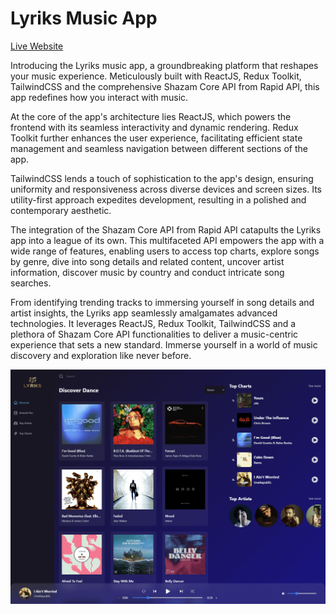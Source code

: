 Lyriks Music App  
================  

[Live Website](https://utkarsh-lyriks.netlify.app/)  

Introducing the Lyriks music app, a groundbreaking platform that reshapes your music experience. Meticulously built with ReactJS, Redux Toolkit, TailwindCSS and the comprehensive Shazam Core API from Rapid API, this app redefines how you interact with music.  

At the core of the app's architecture lies ReactJS, which powers the frontend with its seamless interactivity and dynamic rendering. Redux Toolkit further enhances the user experience, facilitating efficient state management and seamless navigation between different sections of the app.  

TailwindCSS lends a touch of sophistication to the app's design, ensuring uniformity and responsiveness across diverse devices and screen sizes. Its utility-first approach expedites development, resulting in a polished and contemporary aesthetic.  

The integration of the Shazam Core API from Rapid API catapults the Lyriks app into a league of its own. This multifaceted API empowers the app with a wide range of features, enabling users to access top charts, explore songs by genre, dive into song details and related content, uncover artist information, discover music by country and conduct intricate song searches.  

From identifying trending tracks to immersing yourself in song details and artist insights, the Lyriks app seamlessly amalgamates advanced technologies. It leverages ReactJS, Redux Toolkit, TailwindCSS and a plethora of Shazam Core API functionalities to deliver a music-centric experience that sets a new standard. Immerse yourself in a world of music discovery and exploration like never before.  

![Main Page](./assets/main_page.png)
